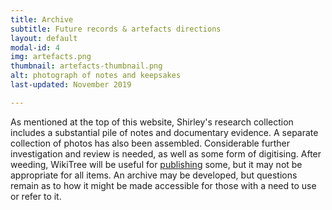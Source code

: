 ```yaml
---
title: Archive
subtitle: Future records & artefacts directions
layout: default
modal-id: 4
img: artefacts.png
thumbnail: artefacts-thumbnail.png
alt: photograph of notes and keepsakes
last-updated: November 2019

---
```



As mentioned at the top of this website, Shirley's research collection includes a substantial pile of notes and documentary evidence. A separate collection of photos has also been assembled. Considerable further investigation and review is needed, as well as some form of digitising. After weeding, WikiTree will be useful for [publishing](https://www.wikitree.com/wiki/Help:Uploading_Documents) some, but it may not be appropriate for all items. An archive may be developed, but questions remain as to how it might be made accessible for those with a need to use or refer to it.
